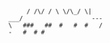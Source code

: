 

           / /\/ / \ \/\_/ \|
      ___/                   ---
      \   ###   ##  #   #  #   /
      -   #  # # 